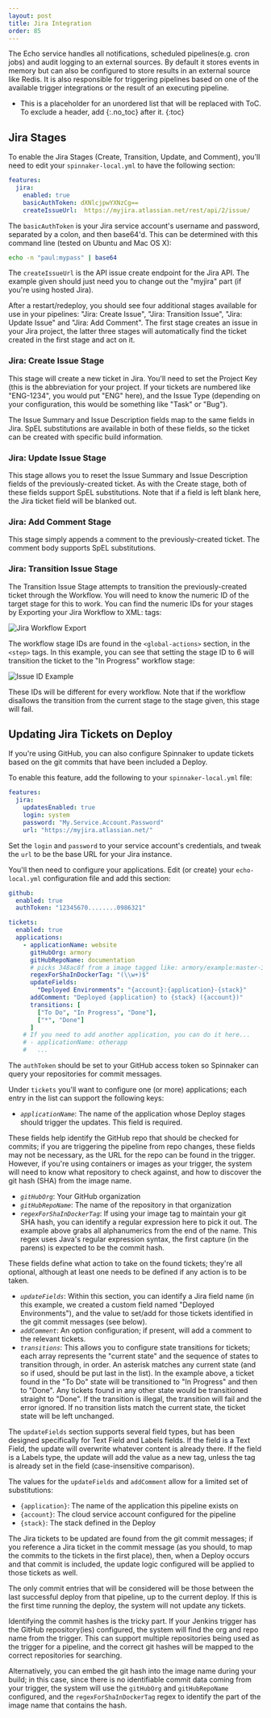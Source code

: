 ```yaml
---
layout: post
title: Jira Integration
order: 85
---
```

The Echo service handles all notifications, scheduled pipelines(e.g. cron jobs) and audit logging to an external sources.  By default it stores events in memory but can also be configured to store results in an external source like Redis.  It is also responsible for triggering pipelines based on one of the available trigger integrations or the result of an executing pipeline.

* This is a placeholder for an unordered list that will be replaced with ToC. To exclude a header, add {:.no_toc} after it.
{:toc}

## Jira Stages

To enable the Jira Stages (Create, Transition, Update, and Comment), you'll
need to edit your `spinnaker-local.yml` to have the following section:

```yaml
features:
  jira:
    enabled: true
    basicAuthToken: dXNlcjpwYXNzCg==
    createIssueUrl:  https://myjira.atlassian.net/rest/api/2/issue/
```

The `basicAuthToken` is your Jira service account's username and password,
separated by a colon, and then base64'd.  This can be determined with this
command line (tested on Ubuntu and Mac OS X):

```bash
echo -n "paul:mypass" | base64
```

The `createIssueUrl` is the API issue create endpoint for the Jira API.  The
example given should just need you to change out the "myjira" part (if you're
using hosted Jira).

After a restart/redeploy, you should see four additional stages available for
use in your pipelines:  "Jira: Create Issue", "Jira: Transition Issue",
"Jira: Update Issue" and "Jira: Add Comment".  The first stage creates an
issue in your Jira project, the latter three stages will automatically find
the ticket created in the first stage and act on it.

### Jira: Create Issue Stage

This stage will create a new ticket in Jira.  You'll need to set the Project
Key (this is the abbreviation for your project.  If your tickets are numbered
like "ENG-1234", you would put "ENG" here), and the Issue Type (depending on
your configuration, this would be something like "Task" or "Bug").

The Issue Summary and Issue Description fields map to the same fields in Jira.
SpEL substitutions are available in both of these fields, so the ticket can
be created with specific build information.

### Jira: Update Issue Stage

This stage allows you to reset the Issue Summary and Issue Description fields
of the previously-created ticket.  As with the Create stage, both of these
fields support SpEL substitutions.  Note that if a field is left blank here,
the Jira ticket field will be blanked out.

### Jira:  Add Comment Stage

This stage simply appends a comment to the previously-created ticket.  The
comment body supports SpEL substitutions.

### Jira:  Transition Issue Stage

The Transition Issue Stage attempts to transition the previously-created
ticket through the Workflow.  You will need to know the numeric ID of the
target stage for this to work.  You can find the numeric IDs for your
stages by Exporting your Jira Workflow to XML:
tags:

![Jira Workflow Export](https://cl.ly/0C0d1c0f0N2A/[d93b1dfc73914409c00446b1df79e6b0]_Image%202018-06-12%20at%209.43.07%20AM.png)

The workflow stage IDs are found in the `<global-actions>` section, in the
`<step>` tags.  In this example, you can see that setting the stage ID to
6 will transition the ticket to the "In Progress" workflow stage:

![Issue ID Example](https://cl.ly/203j3c3K1r3v/[eda500982c996a99a735551b5a4e52a4]_Image%202018-06-12%20at%209.50.32%20AM.png)

These IDs will be different for every workflow.  Note that if the workflow
disallows the transition from the current stage to the stage given, this
stage will fail.

## Updating Jira Tickets on Deploy

If you're using GitHub, you can also configure Spinnaker to update tickets
based on the git commits that have been included a Deploy.

To enable this feature, add the following to your `spinnaker-local.yml` file:

```yaml
features:
  jira:
    updatesEnabled: true
    login: system
    password: "My.Service.Account.Password"
    url: "https://myjira.atlassian.net/"
```

Set the `login` and `password` to your service account's credentials, and
tweak the `url` to be the base URL for your Jira instance.

You'll then need to configure your applications.  Edit (or create) your
`echo-local.yml` configuration file and add this section:

```yaml
github:
  enabled: true
  authToken: "12345670........0986321"

tickets:
  enabled: true
  applications:
    - applicationName: website
      gitHubOrg: armory
      gitHubRepoName: documentation
      # picks 348ac8f from a image tagged like: armory/example:master-348ac8f
      regexForShaInDockerTag: "(\\w+)$"
      updateFields:
        "Deployed Environments": "{account}:{application}-{stack}"
      addComment: "Deployed {application} to {stack} ({account})"
      transitions: [
        ["To Do", "In Progress", "Done"],
        ["*", "Done"]
      ]
    # If you need to add another application, you can do it here...
    # - applicationName: otherapp
    #   ...
```

The `authToken` should be set to your GitHub access token so Spinnaker can
query your repositories for commit messages.

Under `tickets` you'll want to configure one (or more) applications; each
entry in the list can support the following keys:

* _`applicationName`_: The name of the application whose Deploy stages should trigger the updates.  This field is required.

These fields help identify the GitHub repo that should be checked for commits;
if you are triggering the pipeline from repo changes, these fields may not be
necessary, as the URL for the repo can be found in the trigger.  However, if
you're using containers or images as your trigger, the system will need to 
know what repository to check against, and how to discover the git hash (SHA)
from the image name.

* _`gitHubOrg`_: Your GitHub organization
* _`gitHubRepoName`_: The name of the repository in that organization
* _`regexForShaInDockerTag`_:  If using your image tag to maintain your git
SHA hash, you can identify a regular expression here to pick it out.  The
example above grabs all alphanumerics from the end of the name.  This regex
uses Java's regular expression syntax, the first capture (in the parens) is
expected to be the commit hash.

These fields define what action to take on the found tickets; they're all
optional, although at least one needs to be defined if any action is to be
taken.

* _`updateFields`_:  Within this section, you can identify a Jira field name
(in this example, we created a custom field named "Deployed Environments"),
and the value to set/add for those tickets identified in the git commit
messages (see below).
* _`addComment`_:  An option configuration; if present, will add a comment
to the relevant tickets.
* _`transitions`_:  This allows you to configure state transitions for tickets;
each array represents the "current state" and the sequence of states to
transition through, in order. An asterisk matches any current state (and so if
used, should be put last in the list).  In the example above, a ticket found
in the "To Do" state will be transitioned to "In Progress" and then to "Done".
Any tickets found in any other state would be transitioned straight to "Done".
If the transition is illegal, the transition will fail and the error ignored.
If no transition lists match the current state, the ticket state will be left
unchanged.

The `updateFields` section supports several field types, but has been designed
specifically for Text Field and Labels fields.  If the field is a Text Field,
the update will overwrite whatever content is already there.  If the field
is a Labels type, the update will add the value as a new tag, unless the tag
is already set in the field (case-insensitive comparison).

The values for the `updateFields` and `addComment` allow for a limited set
of substitutions:

* `{application}`:  The name of the application this pipeline exists on
* `{account}`:  The cloud service account configured for the pipeline
* `{stack}`: The stack defined in the Deploy

The Jira tickets to be updated are found from the git commit messages; if
you reference a Jira ticket in the commit message (as you should, to map
the commits to the tickets in the first place), then, when a Deploy occurs
and that commit is included, the update logic configured will be applied to
those tickets as well.

The only commit entries that will be considered will be those between the
last successful deploy from that pipeline, up to the current deploy.  If
this is the first time running the deploy, the system will not update any
tickets.

Identifying the commit hashes is the tricky part.  If your Jenkins trigger
has the GitHub repository(ies) configured, the system will find the org
and repo name from the trigger.  This can support multiple repositories
being used as the trigger for a pipeline, and the correct git hashes will
be mapped to the correct repositories for searching.

Alternatively, you can embed the git hash into the image name during your
build; in this case, since there is no identifiable commit data coming from
your trigger, the system will use the `gitHubOrg` and `gitHubRepoName`
configured, and the `regexForShaInDockerTag` regex to identify the part of
the image name that contains the hash.

